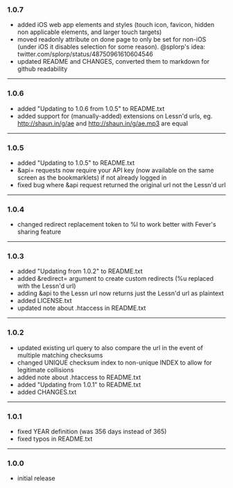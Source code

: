 ### 1.0.7 ###
- added iOS web app elements and styles (touch icon, favicon, hidden non applicable elements, and larger touch targets)
- moved readonly attribute on done page to only be set for non-iOS (under iOS it disables selection for some reason). @splorp's idea: twitter.com/splorp/status/48750961610604546
- updated README and CHANGES, converted them to markdown for github readability

-----------------------------------------------------------

### 1.0.6 ###
- added "Updating to 1.0.6 from 1.0.5" to README.txt
- added support for (manually-added) extensions on Lessn'd urls, eg. http://shaun.in/g/ae and http://shaun.in/g/ae.mp3 are equal

-----------------------------------------------------------

### 1.0.5 ###
- added "Updating to 1.0.5" to README.txt
- &api= requests now require your API key (now available on the same screen as the bookmarklets) if not already logged in
- fixed bug where &api request returned the original url not the Lessn'd url

-----------------------------------------------------------

### 1.0.4 ###
- changed redirect replacement token to %l to work better with Fever's sharing feature

-----------------------------------------------------------

### 1.0.3 ###
- added "Updating from 1.0.2" to README.txt
- added &redirect= argument to create custom redirects (%u replaced with the Lessn'd url)
- adding &api to the Lessn url now returns just the Lessn'd url as plaintext
- added LICENSE.txt
- updated note about .htaccess in README.txt

-----------------------------------------------------------

### 1.0.2 ###
- updated existing url query to also compare the url in the event of multiple matching checksums
- changed UNIQUE checksum index to non-unique INDEX to allow for legitimate collisions
- added note about .htaccess to README.txt
- added "Updating from 1.0.1" to README.txt
- added CHANGES.txt

-----------------------------------------------------------

### 1.0.1 ###
- fixed YEAR definition (was 356 days instead of 365)
- fixed typos in README.txt

-----------------------------------------------------------

### 1.0.0 ###
- initial release